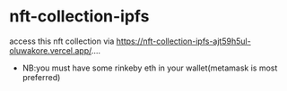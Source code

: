 # nft-collection-ipfs
access this nft collection via https://nft-collection-ipfs-ajt59h5ul-oluwakore.vercel.app/....
- NB:you must have some rinkeby eth in your wallet(metamask is most preferred)
